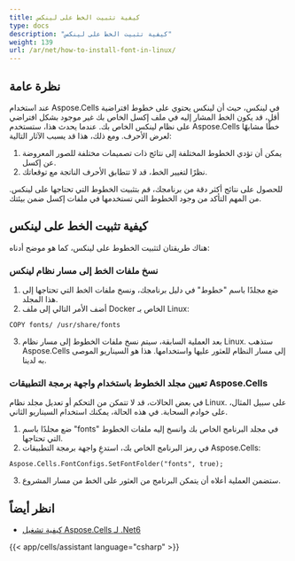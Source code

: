 ```yaml
---
title: كيفية تثبيت الخط على لينكس
type: docs
description: "كيفية تثبيت الخط على لينكس"
weight: 139
url: /ar/net/how-to-install-font-in-linux/
---
```


## نظرة عامة

عند استخدام Aspose.Cells في لينكس، حيث أن لينكس يحتوي على خطوط افتراضية أقل، قد يكون الخط المشار إليه في ملف إكسل الخاص بك غير موجود بشكل افتراضي على نظام لينكس الخاص بك.
عندما يحدث هذا، ستستخدم Aspose.Cells خطًا مشابهًا لعرض الأحرف. ومع ذلك، هذا قد يسبب الآثار التالية:

1. يمكن أن تؤدي الخطوط المختلفة إلى نتائج ذات تصميمات مختلفة للصور المعروضة عن إكسل.
2. نظرًا لتغيير الخط، قد لا تتطابق الأحرف الناتجة مع توقعاتك.

للحصول على نتائج أكثر دقة من برنامجك، قم بتثبيت الخطوط التي تحتاجها على لينكس. من المهم التأكد من وجود الخطوط التي تستخدمها في ملفات إكسل ضمن بيئتك.

## كيفية تثبيت الخط على لينكس

هناك طريقتان لتثبيت الخطوط على لينكس، كما هو موضح أدناه:

### نسخ ملفات الخط إلى مسار نظام لينكس

1. ضع مجلدًا باسم "خطوط" في دليل برنامجك، ونسخ ملفات الخط التي تحتاجها إلى هذا المجلد.
2. أضف الأمر التالي إلى ملف Docker الخاص بـ Linux:
```
COPY fonts/ /usr/share/fonts
```
3. بعد العملية السابقة، سيتم نسخ ملفات الخطوط إلى مسار نظام Linux. ستذهب Aspose.Cells إلى مسار النظام للعثور عليها واستخدامها. هذا هو السيناريو الموصى به لدينا.

### تعيين مجلد الخطوط باستخدام واجهة برمجة التطبيقات Aspose.Cells
في بعض الحالات، قد لا تتمكن من التحكم أو تعديل مجلد نظام Linux. على سبيل المثال، على خوادم السحابة. في هذه الحالة، يمكنك استخدام السيناريو الثاني.
1. ضع مجلدًا باسم "fonts" في مجلد البرنامج الخاص بك وانسخ إليه ملفات الخطوط التي تحتاجها.
2. في رمز البرنامج الخاص بك، استدعِ واجهة برمجة التطبيقات Aspose.Cells:
```
Aspose.Cells.FontConfigs.SetFontFolder("fonts", true);
```
3. ستضمن العملية أعلاه أن يتمكن البرنامج من العثور على الخط من مسار المشروع.

## انظر أيضاً

- [كيفية تشغيل Aspose.Cells لـ .Net6](https://docs.aspose.com/cells/net/how-to-run-aspose-cells-for-net6/)

{{< app/cells/assistant language="csharp" >}}
